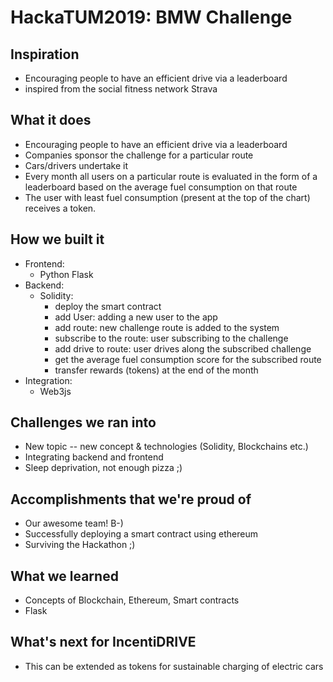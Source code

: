 # HackaTUM2019: BMW Challenge
## Inspiration

* Encouraging people to have an efficient drive via a leaderboard 
* inspired from the social fitness network Strava

## What it does

* Encouraging people to have an efficient drive via a leaderboard 
* Companies sponsor the challenge for a particular route
* Cars/drivers undertake it
* Every month all users on a particular route is evaluated in the form of a leaderboard based on the average fuel consumption on that route
* The user with least fuel consumption (present at the top of the chart) receives a token.

## How we built it

* Frontend:
   * Python Flask
* Backend:
   * Solidity:
      * deploy the smart contract
      * add User: adding a new user to the app
      * add route: new challenge route is added to the system
      * subscribe to the route: user subscribing to the challenge
      * add drive to route: user drives along the subscribed challenge
      * get the average fuel consumption score for the subscribed route
      * transfer rewards (tokens) at the end of the month
* Integration:
   * Web3js

## Challenges we ran into

* New topic -- new concept & technologies (Solidity, Blockchains etc.)
* Integrating backend and frontend
* Sleep deprivation, not enough pizza ;)

## Accomplishments that we're proud of

* Our awesome team! B-)
* Successfully deploying a smart contract using ethereum 
* Surviving the Hackathon ;) 

## What we learned

* Concepts of Blockchain, Ethereum, Smart contracts
* Flask

## What's next for IncentiDRIVE

* This can be extended as tokens for sustainable charging of electric cars
